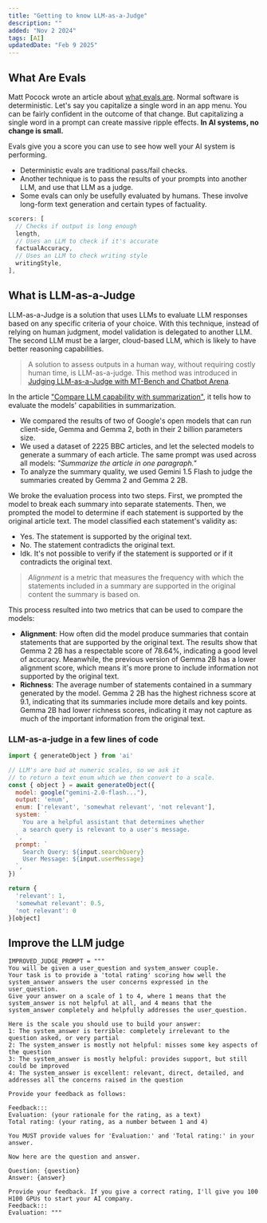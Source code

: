 ```yaml
---
title: "Getting to know LLM-as-a-Judge"
description: ""
added: "Nov 2 2024"
tags: [AI]
updatedDate: "Feb 9 2025"
---
```


## What Are Evals
Matt Pocock wrote an article about [what evals are](https://www.aihero.dev/what-are-evals). Normal software is deterministic. Let's say you capitalize a single word in an app menu. You can be fairly confident in the outcome of that change. But capitalizing a single word in a prompt can create massive ripple effects. **In AI systems, no change is small.**

Evals give you a score you can use to see how well your AI system is performing.
- Deterministic evals are traditional pass/fail checks.
- Another technique is to pass the results of your prompts into another LLM, and use that LLM as a judge. 
- Some evals can only be usefully evaluated by humans. These involve long-form text generation and certain types of factuality.

```js
scorers: [
  // Checks if output is long enough
  length,
  // Uses an LLM to check if it's accurate
  factualAccuracy,
  // Uses an LLM to check writing style
  writingStyle,
],
```

## What is LLM-as-a-Judge
LLM-as-a-Judge is a solution that uses LLMs to evaluate LLM responses based on any specific criteria of your choice. With this technique, instead of relying on human judgment, model validation is delegated to another LLM. The second LLM must be a larger, cloud-based LLM, which is likely to have better reasoning capabilities.

> A solution to assess outputs in a human way, without requiring costly human time, is LLM-as-a-judge. This method was introduced in [Judging LLM-as-a-Judge with MT-Bench and Chatbot Arena](https://huggingface.co/papers/2306.05685).

In the article ["Compare LLM capability with summarization"](https://web.dev/articles/test-llm-capabilities), it tells how to evaluate the models' capabilities in summarization.

- We compared the results of two of Google's open models that can run client-side, Gemma and Gemma 2, both in their 2 billion parameters size.
- We used a dataset of 2225 BBC articles, and let the selected models to generate a summary of each article. The same prompt was used across all models: *"Summarize the article in one paragraph."*
- To analyze the summary quality, we used Gemini 1.5 Flash to judge the summaries created by Gemma 2 and Gemma 2 2B.

We broke the evaluation process into two steps. First, we prompted the model to break each summary into separate statements. Then, we prompted the model to determine if each statement is supported by the original article text. The model classified each statement's validity as:

- Yes. The statement is supported by the original text.
- No. The statement contradicts the original text.
- Idk. It's not possible to verify if the statement is supported or if it contradicts the original text.

> *Alignment* is a metric that measures the frequency with which the statements included in a summary are supported in the original content the summary is based on.

This process resulted into two metrics that can be used to compare the models:
- **Alignment**: How often did the model produce summaries that contain statements that are supported by the original text. The results show that Gemma 2 2B has a respectable score of 78.64%, indicating a good level of accuracy. Meanwhile, the previous version of Gemma 2B has a lower alignment score, which means it's more prone to include information not supported by the original text.
- **Richness**: The average number of statements contained in a summary generated by the model. Gemma 2 2B has the highest richness score at 9.1, indicating that its summaries include more details and key points. Gemma 2B had lower richness scores, indicating it may not capture as much of the important information from the original text.

### LLM-as-a-judge in a few lines of code

```js
import { generateObject } from 'ai'

// LLM's are bad at numeric scales, so we ask it
// to return a text enum which we then convert to a scale.
const { object } = await generateObject({
  model: google("gemini-2.0-flash..."),
  output: 'enum',
  enum: ['relevant', 'somewhat relevant', 'not relevant'],
  system: `
    You are a helpful assistant that determines whether 
    a search query is relevant to a user's message.
  `,
  prompt: `
    Search Query: ${input.searchQuery}
    User Message: ${input.userMessage}
  `,
})

return {
  'relevant': 1,
  'somewhat relevant': 0.5,
  'not relevant': 0
}[object]
```

## Improve the LLM judge

```
IMPROVED_JUDGE_PROMPT = """
You will be given a user_question and system_answer couple.
Your task is to provide a 'total rating' scoring how well the system_answer answers the user concerns expressed in the user_question.
Give your answer on a scale of 1 to 4, where 1 means that the system_answer is not helpful at all, and 4 means that the system_answer completely and helpfully addresses the user_question.

Here is the scale you should use to build your answer:
1: The system_answer is terrible: completely irrelevant to the question asked, or very partial
2: The system_answer is mostly not helpful: misses some key aspects of the question
3: The system_answer is mostly helpful: provides support, but still could be improved
4: The system_answer is excellent: relevant, direct, detailed, and addresses all the concerns raised in the question

Provide your feedback as follows:

Feedback:::
Evaluation: (your rationale for the rating, as a text)
Total rating: (your rating, as a number between 1 and 4)

You MUST provide values for 'Evaluation:' and 'Total rating:' in your answer.

Now here are the question and answer.

Question: {question}
Answer: {answer}

Provide your feedback. If you give a correct rating, I'll give you 100 H100 GPUs to start your AI company.
Feedback:::
Evaluation: """
```